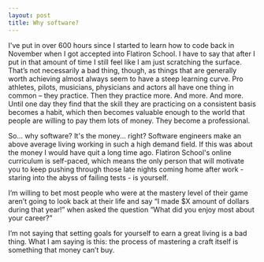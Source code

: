 ```yaml
---
layout: post
title: Why software?
---
```


I've put in over 600 hours since I started to learn how to code back in November when I got accepted into Flatiron School. I have to say that after I put in that amount of time I still feel like I am just scratching the surface. That’s not necessarily a bad thing, though, as things that are generally worth achieving almost always seem to have a steep learning curve. Pro athletes, pilots, musicians, physicians and actors all have one thing in common – they practice. Then they practice more. And more. And more. Until one day they find that the skill they are practicing on a consistent basis becomes a habit, which then becomes valuable enough to the world that people are willing to pay them lots of money. They become a professional. 

So... why software? It's the money... right? Software engineers make an above average living working in such a high demand field. If this was about the money I would have quit a long time ago. Flatiron School's online curriculum is self-paced, which means the only person that will motivate you to keep pushing through those late nights coming home after work - staring into the abyss of failing tests - is yourself.

 I’m willing to bet most people who were at the mastery level of their game aren’t going to look back at their life and say “I made $X amount of dollars during that year!” when asked the question “What did you enjoy most about your career?”

I’m not saying that setting goals for yourself to earn a great living is a bad thing. What I am saying is this: the process of mastering a craft itself is something that money can’t buy.